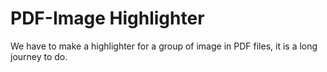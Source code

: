 # PDF-Image Highlighter

We have to make a highlighter for a group of image in PDF files, it is a long journey to do.

